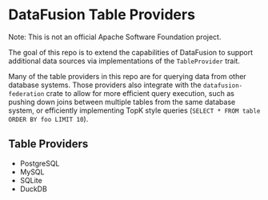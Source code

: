 # DataFusion Table Providers

Note: This is not an official Apache Software Foundation project.

The goal of this repo is to extend the capabilities of DataFusion to support additional data sources via implementations of the `TableProvider` trait.

Many of the table providers in this repo are for querying data from other database systems. Those providers also integrate with the `datafusion-federation` crate to allow for more efficient query execution, such as pushing down joins between multiple tables from the same database system, or efficiently implementing TopK style queries (`SELECT * FROM table ORDER BY foo LIMIT 10`).

## Table Providers

- PostgreSQL
- MySQL
- SQLite
- DuckDB
